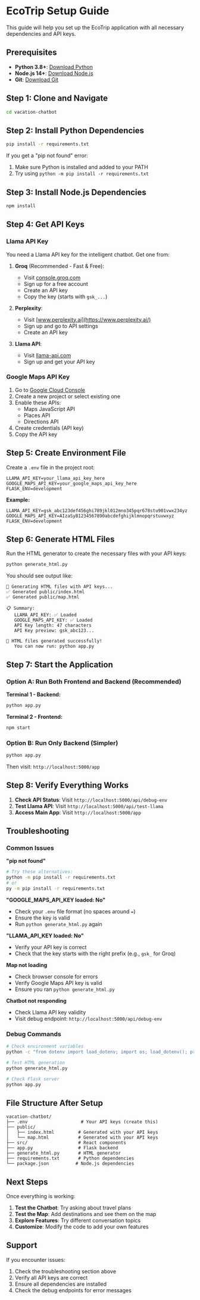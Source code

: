 # EcoTrip Setup Guide

This guide will help you set up the EcoTrip application with all necessary dependencies and API keys.

## Prerequisites

- **Python 3.8+**: [Download Python](https://www.python.org/downloads/)
- **Node.js 14+**: [Download Node.js](https://nodejs.org/)
- **Git**: [Download Git](https://git-scm.com/)

## Step 1: Clone and Navigate

```bash
cd vacation-chatbot
```

## Step 2: Install Python Dependencies

```bash
pip install -r requirements.txt
```

If you get a "pip not found" error:
1. Make sure Python is installed and added to your PATH
2. Try using `python -m pip install -r requirements.txt`

## Step 3: Install Node.js Dependencies

```bash
npm install
```

## Step 4: Get API Keys

### Llama API Key
You need a Llama API key for the intelligent chatbot. Get one from:

1. **Groq** (Recommended - Fast & Free):
   - Visit [console.groq.com](https://console.groq.com/)
   - Sign up for a free account
   - Create an API key
   - Copy the key (starts with `gsk_...`)

2. **Perplexity**:
   - Visit [www.perplexity.ai](https://www.perplexity.ai/)
   - Sign up and go to API settings
   - Create an API key

3. **Llama API**:
   - Visit [llama-api.com](https://llama-api.com/)
   - Sign up and get your API key

### Google Maps API Key
1. Go to [Google Cloud Console](https://console.cloud.google.com/)
2. Create a new project or select existing one
3. Enable these APIs:
   - Maps JavaScript API
   - Places API
   - Directions API
4. Create credentials (API key)
5. Copy the API key

## Step 5: Create Environment File

Create a `.env` file in the project root:

```env
LLAMA_API_KEY=your_llama_api_key_here
GOOGLE_MAPS_API_KEY=your_google_maps_api_key_here
FLASK_ENV=development
```

**Example:**
```env
LLAMA_API_KEY=gsk_abc123def456ghi789jkl012mno345pqr678stu901vwx234yz
GOOGLE_MAPS_API_KEY=AIzaSyB1234567890abcdefghijklmnopqrstuvwxyz
FLASK_ENV=development
```

## Step 6: Generate HTML Files

Run the HTML generator to create the necessary files with your API keys:

```bash
python generate_html.py
```

You should see output like:
```
🔧 Generating HTML files with API keys...
✅ Generated public/index.html
✅ Generated public/map.html

📋 Summary:
   LLAMA_API_KEY: ✅ Loaded
   GOOGLE_MAPS_API_KEY: ✅ Loaded
   API Key length: 47 characters
   API Key preview: gsk_abc123...

🚀 HTML files generated successfully!
   You can now run: python app.py
```

## Step 7: Start the Application

### Option A: Run Both Frontend and Backend (Recommended)

**Terminal 1 - Backend:**
```bash
python app.py
```

**Terminal 2 - Frontend:**
```bash
npm start
```

### Option B: Run Only Backend (Simpler)

```bash
python app.py
```

Then visit: `http://localhost:5000/app`

## Step 8: Verify Everything Works

1. **Check API Status**: Visit `http://localhost:5000/api/debug-env`
2. **Test Llama API**: Visit `http://localhost:5000/api/test-llama`
3. **Access Main App**: Visit `http://localhost:5000/app`

## Troubleshooting

### Common Issues

**"pip not found"**
```bash
# Try these alternatives:
python -m pip install -r requirements.txt
# or
py -m pip install -r requirements.txt
```

**"GOOGLE_MAPS_API_KEY loaded: No"**
- Check your `.env` file format (no spaces around `=`)
- Ensure the key is valid
- Run `python generate_html.py` again

**"LLAMA_API_KEY loaded: No"**
- Verify your API key is correct
- Check that the key starts with the right prefix (e.g., `gsk_` for Groq)

**Map not loading**
- Check browser console for errors
- Verify Google Maps API key is valid
- Ensure you ran `python generate_html.py`

**Chatbot not responding**
- Check Llama API key validity
- Visit debug endpoint: `http://localhost:5000/api/debug-env`

### Debug Commands

```bash
# Check environment variables
python -c "from dotenv import load_dotenv; import os; load_dotenv(); print('LLAMA:', bool(os.getenv('LLAMA_API_KEY'))); print('MAPS:', bool(os.getenv('GOOGLE_MAPS_API_KEY')))"

# Test HTML generation
python generate_html.py

# Check Flask server
python app.py
```

## File Structure After Setup

```
vacation-chatbot/
├── .env                    # Your API keys (create this)
├── public/
│   ├── index.html         # Generated with your API keys
│   └── map.html           # Generated with your API keys
├── src/                   # React components
├── app.py                 # Flask backend
├── generate_html.py       # HTML generator
├── requirements.txt       # Python dependencies
└── package.json          # Node.js dependencies
```

## Next Steps

Once everything is working:

1. **Test the Chatbot**: Try asking about travel plans
2. **Test the Map**: Add destinations and see them on the map
3. **Explore Features**: Try different conversation topics
4. **Customize**: Modify the code to add your own features

## Support

If you encounter issues:
1. Check the troubleshooting section above
2. Verify all API keys are correct
3. Ensure all dependencies are installed
4. Check the debug endpoints for error messages 